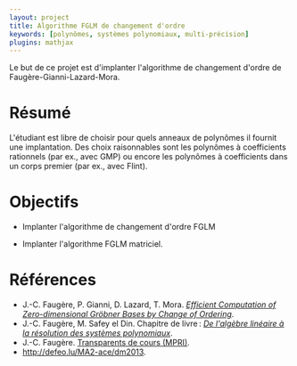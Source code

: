 ```yaml
---
layout: project
title: Algorithme FGLM de changement d'ordre
keywords: [polynômes, systèmes polynomiaux, multi-précision]
plugins: mathjax
---
```


Le but de ce projet est d'implanter l'algorithme de changement d'ordre
de Faugère-Gianni-Lazard-Mora.

# Résumé

L'étudiant est libre de choisir pour quels anneaux de polynômes il
fournit une implantation. Des choix raisonnables sont les polynômes à
coefficients rationnels (par ex., avec GMP) ou encore les polynômes à
coefficients dans un corps premier (par ex., avec Flint).

# Objectifs

- Implanter l'algorithme de changement d'ordre FGLM

- Implanter l'algorithme FGLM matriciel.

# Références

- J.-C. Faugère, P. Gianni, D. Lazard, T. Mora.
  [*Efficient Computation of Zero-dimensional Gröbner Bases by Change of Ordering*](http://www-polsys.lip6.fr/~jcf/Papers/FGLM.pdf).
- J.-C. Faugère, M. Safey el Din.  Chapitre de livre :
  [*De l'algèbre linéaire à la résolution des systèmes polynomiaux*](http://www-polsys.lip6.fr/~jcf/Papers/CoursSafeyFaugere.pdf).
- J.-C. Faugère.
  [Transparents de cours (MPRI)](http://www-polsys.lip6.fr/~jcf/Papers/2014_MPRI_COURS4.pdf).
- <http://defeo.lu/MA2-ace/dm2013>.
  
